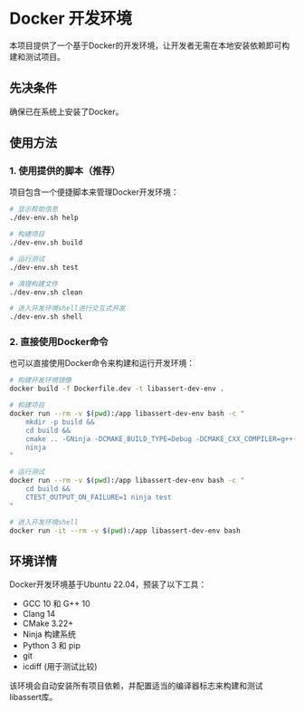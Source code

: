 # Docker 开发环境

本项目提供了一个基于Docker的开发环境，让开发者无需在本地安装依赖即可构建和测试项目。

## 先决条件

确保已在系统上安装了Docker。

## 使用方法

### 1. 使用提供的脚本（推荐）

项目包含一个便捷脚本来管理Docker开发环境：

```bash
# 显示帮助信息
./dev-env.sh help

# 构建项目
./dev-env.sh build

# 运行测试
./dev-env.sh test

# 清理构建文件
./dev-env.sh clean

# 进入开发环境shell进行交互式开发
./dev-env.sh shell
```

### 2. 直接使用Docker命令

也可以直接使用Docker命令来构建和运行开发环境：

```bash
# 构建开发环境镜像
docker build -f Dockerfile.dev -t libassert-dev-env .

# 构建项目
docker run --rm -v $(pwd):/app libassert-dev-env bash -c "
    mkdir -p build && 
    cd build && 
    cmake .. -GNinja -DCMAKE_BUILD_TYPE=Debug -DCMAKE_CXX_COMPILER=g++-10 -DLIBASSERT_DESIRED_CXX_STANDARD="cxx_std_17" -DLIBASSERT_BUILD_SHARED=OFF -DCPPTRACE_BUILD_SHARED=ON -DLIBASSERT_BUILD_TESTING=On -DLIBASSERT_WERROR_BUILD=On -DLIBASSERT_DISABLE_CXX_20_MODULES=On && 
    ninja
"

# 运行测试
docker run --rm -v $(pwd):/app libassert-dev-env bash -c "
    cd build && 
    CTEST_OUTPUT_ON_FAILURE=1 ninja test
"

# 进入开发环境shell
docker run -it --rm -v $(pwd):/app libassert-dev-env bash
```

## 环境详情

Docker开发环境基于Ubuntu 22.04，预装了以下工具：

- GCC 10 和 G++ 10
- Clang 14
- CMake 3.22+
- Ninja 构建系统
- Python 3 和 pip
- git
- icdiff (用于测试比较)

该环境会自动安装所有项目依赖，并配置适当的编译器标志来构建和测试libassert库。